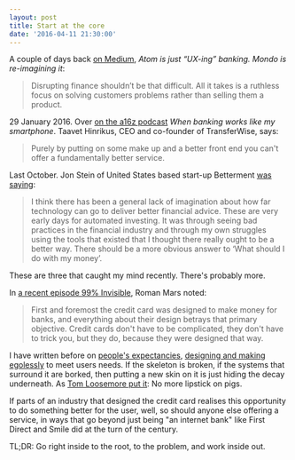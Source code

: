 ```yaml
---
layout: post
title: Start at the core
date: '2016-04-11 21:30:00'
---
```

A couple of days back [on Medium](https://medium.com/@davidgtonge/why-mondo-will-blow-atom-out-of-the-water-a1d39924c310#.wfmvt2y34), _Atom is just “UX-ing” banking. Mondo is re-imagining it_:

> Disrupting finance shouldn’t be that difficult. All it takes is a ruthless focus on solving customers problems rather than selling them a product.

29 January 2016. Over [on the a16z podcast](http://pca.st/7zTx) _When banking works like my smartphone_. Taavet Hinrikus, CEO and co-founder of TransferWise, says:

> Purely by putting on some make up and a better front end you can't offer a fundamentally better service.


Last October. Jon Stein of United States based start-up Betterment [was saying](http://www.pwmnet.com/FinTech/Digital-revolution-has-only-just-begun-believes-Betterment?ct=true):

> I think there has been a general lack of imagination about how far technology can go to deliver better financial advice. These are very early days for automated investing. It was through seeing bad practices in the financial industry and through my own struggles using the tools that existed that I thought there really ought to be a better way. There should be a more obvious answer to ‘What should I do with my money’.

These are three that caught my mind recently. There's probably more.

In [a recent episode 99% Invisible](http://99percentinvisible.org/episode/the-fresno-drop/), Roman Mars noted:

> First and foremost the credit card was designed to make money for banks, and everything about their design betrays that primary objective. Credit cards don't have to be complicated, they don't have to trick you, but they do, because they were designed that way.

I have written before on [people's expectancies](/design-is-the-process-and-when-designing-works), [designing and making egolessly](blood-simple) to meet users needs. If the skeleton is broken, if the systems that surround it are borked, then putting a new skin on it is just hiding the decay underneath. As [Tom Loosemore put it](https://tom.loosemore.com/2015/11/01/keynote-at-web-directions-2015-sydney/): No more lipstick on pigs.

If parts of an industry that designed the credit card realises this opportunity to do something better for the user, well, so should anyone else offering a service, in ways that go beyond just being "an internet bank" like First Direct and Smile did at the turn of the century.

TL;DR: Go right inside to the root, to the problem, and work inside out.
